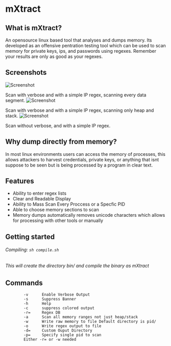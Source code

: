 # mXtract
## What is mXtract?
An opensource linux based tool that analyses and dumps memory. Its developed as an offensive pentration testing tool which can be used to scan memory for private keys, ips, and passwords using regexes. Remember your results are only as good as your regexes.
## Screenshots
![Screenshot](https://github.com/rek7/mXtract/blob/master/img/ss1.png)

Scan with verbose and with a simple IP regex, scanning every data segment.
![Screenshot](https://github.com/rek7/mXtract/blob/master/img/ss2.png)

Scan with verbose and with a simple IP regex, scanning only heap and stack.
![Screenshot](https://github.com/rek7/mXtract/blob/master/img/ss3.png)

Scan without verbose, and with a simple IP regex.
## Why dump directly from memory?
In most linux environments users can access the memory of processes, this allows attackers to harvest credentials, private keys, or anything that isnt suppose to be seen but is being processed by a program in clear text.
## Features
+ Ability to enter regex lists
+ Clear and Readable Display
+ Ability to Mass Scan Every Proccess or a Specfic PID
+ Able to choose memory sections to scan
+ Memory dumps automatically removes unicode characters which allows for processing with other tools or manually
## Getting started
###### Compiling: ```sh compile.sh``` 
###### This will create the directory bin/ and compile the binary as mXtract
## Commands 
```
        -v      Enable Verbose Output
        -s      Suppress Banner
        -h      Help
        -c      suppress colored output
        -r=     Regex DB
        -a      Scan all memory ranges not just heap/stack
        -w      Write raw memory to file Default directory is pid/
        -o      Write regex output to file
        -d=     Custom Ouput Directory
        -p=     Specify single pid to scan
        Either -r= or -w needed
```
